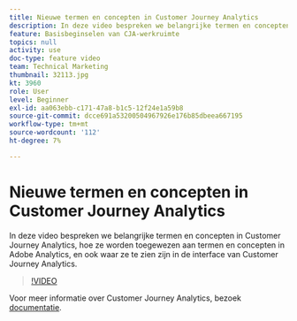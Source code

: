 ```yaml
---
title: Nieuwe termen en concepten in Customer Journey Analytics
description: In deze video bespreken we belangrijke termen en concepten in Adobe Customer Journey Analytics, hoe ze worden toegewezen aan termen en concepten in Adobe Analytics, en ook waar ze te zien zijn in de Customer Journey Analytics interface.
feature: Basisbeginselen van CJA-werkruimte
topics: null
activity: use
doc-type: feature video
team: Technical Marketing
thumbnail: 32113.jpg
kt: 3960
role: User
level: Beginner
exl-id: aa063ebb-c171-47a8-b1c5-12f24e1a59b8
source-git-commit: dcce691a53200504967926e176b85dbeea667195
workflow-type: tm+mt
source-wordcount: '112'
ht-degree: 7%

---
```


# Nieuwe termen en concepten in Customer Journey Analytics

In deze video bespreken we belangrijke termen en concepten in Customer Journey Analytics, hoe ze worden toegewezen aan termen en concepten in Adobe Analytics, en ook waar ze te zien zijn in de interface van Customer Journey Analytics.

>[!VIDEO](https://video.tv.adobe.com/v/32113/?quality=12)

Voor meer informatie over Customer Journey Analytics, bezoek [documentatie](https://docs.adobe.com/content/help/en/analytics-platform/using/cja-landing.html).
